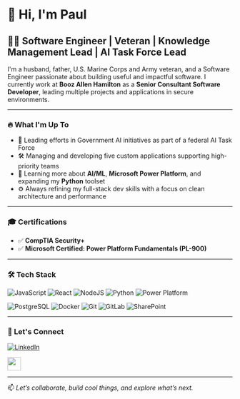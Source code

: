 # 👋 Hi, I'm Paul

## 🧑‍💻 Software Engineer | Veteran | Knowledge Management Lead | AI Task Force Lead

I'm a husband, father, U.S. Marine Corps and Army veteran, and a Software Engineer passionate about building useful and impactful software. I currently work at **Booz Allen Hamilton** as a **Senior Consultant Software Developer**, leading multiple projects and applications in secure environments.

---

### 🔥 What I'm Up To
- 🚀 Leading efforts in Government AI initiatives as part of a federal AI Task Force
- 🛠️ Managing and developing five custom applications supporting high-priority teams
- 🧠 Learning more about **AI/ML**, **Microsoft Power Platform**, and expanding my **Python** toolset
- ⚙️ Always refining my full-stack dev skills with a focus on clean architecture and performance

---

### 🎓 Certifications

- ✅ **CompTIA Security+**  
- ✅ **Microsoft Certified: Power Platform Fundamentals (PL-900)**

---

### 🛠️ Tech Stack

![JavaScript](https://img.shields.io/badge/javascript-%23323330.svg?style=for-the-badge&logo=javascript&logoColor=%23F7DF1E)
![React](https://img.shields.io/badge/react-%2320232a.svg?style=for-the-badge&logo=react&logoColor=%2361DAFB)
![NodeJS](https://img.shields.io/badge/node.js-6DA55F?style=for-the-badge&logo=node.js&logoColor=white)
![Python](https://img.shields.io/badge/python-%233776AB.svg?style=for-the-badge&logo=python&logoColor=white)
![Power Platform](https://img.shields.io/badge/Power%20Platform-742774?style=for-the-badge&logo=microsoftpowerapps&logoColor=white)

![PostgreSQL](https://img.shields.io/badge/postgresql-%23316192.svg?style=for-the-badge&logo=postgresql&logoColor=white)
![Docker](https://img.shields.io/badge/docker-%230db7ed.svg?style=for-the-badge&logo=docker&logoColor=white)
![Git](https://img.shields.io/badge/git-%23F05033.svg?style=for-the-badge&logo=git&logoColor=white)
![GitLab](https://img.shields.io/badge/gitlab-%23181717.svg?style=for-the-badge&logo=gitlab&logoColor=white)
![SharePoint](https://img.shields.io/badge/sharepoint-0078D4?style=for-the-badge&logo=microsoftsharepoint&logoColor=white)

---

### 🤝 Let's Connect

[![LinkedIn](https://img.shields.io/badge/LinkedIn-blue?style=flat&logo=linkedin&logoColor=white)](https://www.linkedin.com/in/pmdevlin/)

[<img src="https://cdn-icons-png.flaticon.com/512/174/174857.png" width="30" height="30">](https://www.linkedin.com/in/pmdevlin/)



---

📫 *Let’s collaborate, build cool things, and explore what’s next.*


















